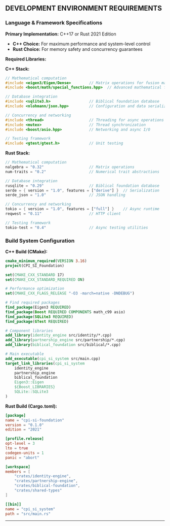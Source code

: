 ## DEVELOPMENT ENVIRONMENT REQUIREMENTS

### Language & Framework Specifications

**Primary Implementation:** C++17 or Rust 2021 Edition
- **C++ Choice:** For maximum performance and system-level control
- **Rust Choice:** For memory safety and concurrency guarantees

**Required Libraries:**

**C++ Stack:**
```cpp
// Mathematical computation
#include <eigen3/Eigen/Dense>        // Matrix operations for fusion math
#include <boost/math/special_functions.hpp>  // Advanced mathematical functions

// Database integration  
#include <sqlite3.h>                 // Biblical foundation database
#include <nlohmann/json.hpp>         // Configuration and data serialization

// Concurrency and networking
#include <thread>                    // Threading for async operations
#include <mutex>                     // Thread synchronization
#include <boost/asio.hpp>            // Networking and async I/O

// Testing framework
#include <gtest/gtest.h>             // Unit testing
```

**Rust Stack:**
```rust
// Mathematical computation
nalgebra = "0.32"                    // Matrix operations
num-traits = "0.2"                   // Numerical trait abstractions

// Database integration
rusqlite = "0.29"                    // Biblical foundation database  
serde = { version = "1.0", features = ["derive"] }  // Serialization
serde_json = "1.0"                   // JSON handling

// Concurrency and networking
tokio = { version = "1.0", features = ["full"] }    // Async runtime
reqwest = "0.11"                     // HTTP client

// Testing framework  
tokio-test = "0.4"                   // Async testing utilities
```

### Build System Configuration

**C++ Build (CMake):**
```cmake
cmake_minimum_required(VERSION 3.16)
project(CPI_SI_Foundation)

set(CMAKE_CXX_STANDARD 17)
set(CMAKE_CXX_STANDARD_REQUIRED ON)

# Performance optimization
set(CMAKE_CXX_FLAGS_RELEASE "-O3 -march=native -DNDEBUG")

# Find required packages
find_package(Eigen3 REQUIRED)
find_package(Boost REQUIRED COMPONENTS math_c99 asio)
find_package(SQLite3 REQUIRED)
find_package(GTest REQUIRED)

# Component libraries
add_library(identity_engine src/identity/*.cpp)
add_library(partnership_engine src/partnership/*.cpp)
add_library(biblical_foundation src/biblical/*.cpp)

# Main executable
add_executable(cpi_si_system src/main.cpp)
target_link_libraries(cpi_si_system 
    identity_engine 
    partnership_engine 
    biblical_foundation
    Eigen3::Eigen
    ${Boost_LIBRARIES}
    SQLite::SQLite3
)
```

**Rust Build (Cargo.toml):**
```toml
[package]
name = "cpi-si-foundation"
version = "0.1.0"
edition = "2021"

[profile.release]
opt-level = 3
lto = true
codegen-units = 1
panic = "abort"

[workspace]
members = [
    "crates/identity-engine",
    "crates/partnership-engine", 
    "crates/biblical-foundation",
    "crates/shared-types"
]

[[bin]]
name = "cpi_si_system"
path = "src/main.rs"
```

---

